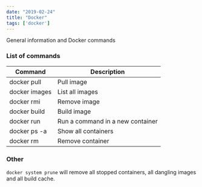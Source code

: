 ```yaml
---
date: "2019-02-24"
title: "Docker"
tags: ['docker']
---
```

General information and Docker commands

### List of commands

|Command|Description|
|---|---|
|docker pull <image name>|Pull image|
|docker images|List all images|
|docker rmi <image ID>|Remove image|
|docker build|Build image|
|docker run <image name>|Run a command in a new container|
|docker ps -a|Show all containers|
|docker rm <container ID>|Remove container|

### Other
`docker system prune` will remove all stopped containers, all dangling images and all build cache.

